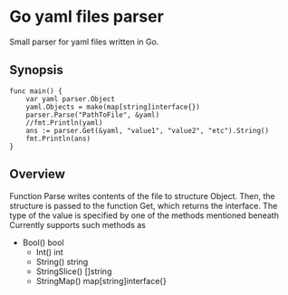 # Go yaml files parser
Small parser for yaml files written in Go. 

## Synopsis 
```
func main() {
	var yaml parser.Object
	yaml.Objects = make(map[string]interface{})
	parser.Parse("PathToFile", &yaml)
	//fmt.Println(yaml)
	ans := parser.Get(&yaml, "value1", "value2", "etc").String()
	fmt.Println(ans)
}
```

## Overview
Function Parse writes contents of the file to structure Object. 
Then, the structure is passed to the function Get, which returns the interface. The type of the value is specified by one of the methods mentioned beneath
Currently supports such methods as 	
  * Bool() bool
	* Int() int
	* String() string
	* StringSlice() []string
	* StringMap() map[string]interface{}
